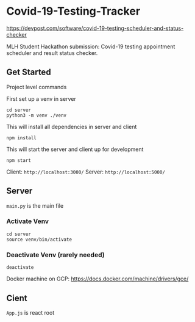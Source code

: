 # Covid-19-Testing-Tracker
https://devpost.com/software/covid-19-testing-scheduler-and-status-checker

MLH Student Hackathon submission: Covid-19 testing appointment scheduler and result status checker. 

## Get Started

Project level commands

First set up a venv in server

```
cd server
python3 -m venv ./venv
```

This will install all dependencies in server and client

```
npm install
```

This will start the server and client up for development

```
npm start
```

Client: `http://localhost:3000/`
Server: `http://localhost:5000/`

## Server

`main.py` is the main file

### Activate Venv

```
cd server
source venv/bin/activate
```

### Deactivate Venv (rarely needed)

```
deactivate
```

Docker machine on GCP: https://docs.docker.com/machine/drivers/gce/

## Cient

`App.js` is react root
